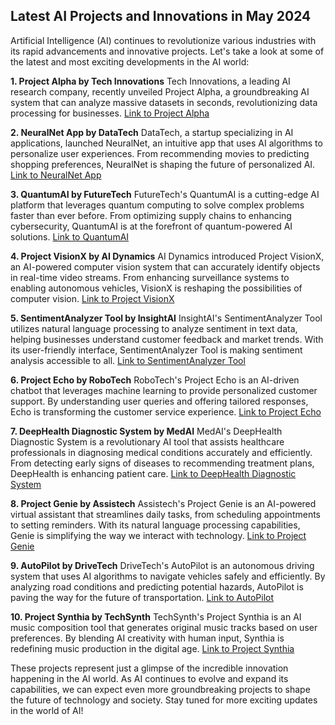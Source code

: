 ## Latest AI Projects and Innovations in May 2024

Artificial Intelligence (AI) continues to revolutionize various industries with its rapid advancements and innovative projects. Let's take a look at some of the latest and most exciting developments in the AI world:

**1. Project Alpha by Tech Innovations**
Tech Innovations, a leading AI research company, recently unveiled Project Alpha, a groundbreaking AI system that can analyze massive datasets in seconds, revolutionizing data processing for businesses. [Link to Project Alpha](https://techinnovations.com/project-alpha)

**2. NeuralNet App by DataTech**
DataTech, a startup specializing in AI applications, launched NeuralNet, an intuitive app that uses AI algorithms to personalize user experiences. From recommending movies to predicting shopping preferences, NeuralNet is shaping the future of personalized AI. [Link to NeuralNet App](https://datatech.com/neuralnet-app)

**3. QuantumAI by FutureTech**
FutureTech's QuantumAI is a cutting-edge AI platform that leverages quantum computing to solve complex problems faster than ever before. From optimizing supply chains to enhancing cybersecurity, QuantumAI is at the forefront of quantum-powered AI solutions. [Link to QuantumAI](https://futuretech.com/quantumai)

**4. Project VisionX by AI Dynamics**
AI Dynamics introduced Project VisionX, an AI-powered computer vision system that can accurately identify objects in real-time video streams. From enhancing surveillance systems to enabling autonomous vehicles, VisionX is reshaping the possibilities of computer vision. [Link to Project VisionX](https://aidynamics.com/project-visionx)

**5. SentimentAnalyzer Tool by InsightAI**
InsightAI's SentimentAnalyzer Tool utilizes natural language processing to analyze sentiment in text data, helping businesses understand customer feedback and market trends. With its user-friendly interface, SentimentAnalyzer Tool is making sentiment analysis accessible to all. [Link to SentimentAnalyzer Tool](https://insightai.com/sentimentanalyzer-tool)

**6. Project Echo by RoboTech**
RoboTech's Project Echo is an AI-driven chatbot that leverages machine learning to provide personalized customer support. By understanding user queries and offering tailored responses, Echo is transforming the customer service experience. [Link to Project Echo](https://robotech.com/project-echo)

**7. DeepHealth Diagnostic System by MedAI**
MedAI's DeepHealth Diagnostic System is a revolutionary AI tool that assists healthcare professionals in diagnosing medical conditions accurately and efficiently. From detecting early signs of diseases to recommending treatment plans, DeepHealth is enhancing patient care. [Link to DeepHealth Diagnostic System](https://medai.com/deephealth-diagnostic-system)

**8. Project Genie by Assistech**
Assistech's Project Genie is an AI-powered virtual assistant that streamlines daily tasks, from scheduling appointments to setting reminders. With its natural language processing capabilities, Genie is simplifying the way we interact with technology. [Link to Project Genie](https://assistech.com/project-genie)

**9. AutoPilot by DriveTech**
DriveTech's AutoPilot is an autonomous driving system that uses AI algorithms to navigate vehicles safely and efficiently. By analyzing road conditions and predicting potential hazards, AutoPilot is paving the way for the future of transportation. [Link to AutoPilot](https://drivetech.com/autopilot)

**10. Project Synthia by TechSynth**
TechSynth's Project Synthia is an AI music composition tool that generates original music tracks based on user preferences. By blending AI creativity with human input, Synthia is redefining music production in the digital age. [Link to Project Synthia](https://techsynth.com/project-synthia)

These projects represent just a glimpse of the incredible innovation happening in the AI world. As AI continues to evolve and expand its capabilities, we can expect even more groundbreaking projects to shape the future of technology and society. Stay tuned for more exciting updates in the world of AI!